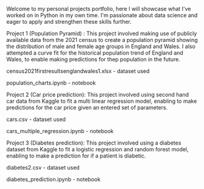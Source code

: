 Welcome to my personal projects portfolio, here I will showcase what I've worked on in Python in my own time. I'm passionate about data science and eager to apply and strengthen these skills further. 

Project 1 (Population Pyramid) :
  This project involved making use of publicly available data from the 2021 census to create a population pyramid showing the distribution of male and female age groups in England and Wales. I also attempted a curve fit for the historical population trend of England and Wales, to enable making predictions for thep population in the future.  
  
  census2021firstresultsenglandwales1.xlsx - dataset used 
  
  population_charts.ipynb - notebook

Project 2 (Car price prediction):
  This project involved using second hand car data from Kaggle to fit a multi linear regression model, enabling to make predictions for the car price given an entered set of parameters.
  
  cars.csv - dataset used 
  
  cars_multiple_regression.ipynb - notebook

Project 3 (Diabetes prediction):
  This project involved using a diabetes dataset from Kaggle to fit a logistic regression and random forest model, enabling to make a prediction for if a patient is diabetic.

  diabetes2.csv - dataset used 

  diabetes_prediction.ipynb - notebook
